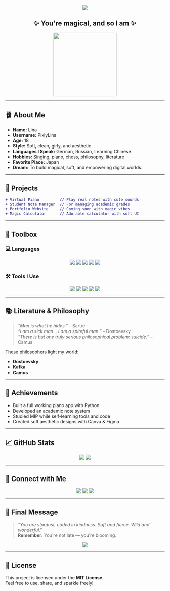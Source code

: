 <!-- Cute Banner -->
<p align="center">
  <img src="https://capsule-render.vercel.app/api?type=waving&color=ffc0cb&height=250&section=header&text=Welcome%20to%20PixlyLina's%20Magical%20World!&fontSize=40&fontColor=ffffff&animation=twinkling" />
</p>

<h2 align="center">✨ You're magical, and so I am ✨</h2>

<p align="center">
  <img src="https://media.giphy.com/media/v1.Y2lkPTc5MGI3NjExb2ZlaTQ0MHZrNm5kZnRxOW9kZXp0aTlxY3QxaTllbG8yb2h6N3R3YSZlcD12MV9naWZzX3NlYXJjaCZjdD1n/l41YxHjYy95Fv4ZMs/giphy.gif" width="200"/>
</p>

---

## 🩰 About Me

- **Name:** Lina  
- **Username:** PixlyLina  
- **Age:** 18  
- **Style:** Soft, clean, girly, and aesthetic  
- **Languages I Speak:** German, Russian, Learning Chinese  
- **Hobbies:** Singing, piano, chess, philosophy, literature  
- **Favorite Place:** Japan  
- **Dream:** To build magical, soft, and empowering digital worlds.

---

## 🍥 Projects

```diff
+ Virtual Piano         // Play real notes with cute sounds
+ Student Note Manager  // For managing academic grades
+ Portfolio Website     // Coming soon with magic vibes
+ Magic Calculator      // Adorable calculator with soft UI
```

---

## 🎀 Toolbox

### 💻 Languages  
<p align="center">
  <img src="https://img.shields.io/badge/HTML5-baby%20pink?style=for-the-badge&logo=html5&logoColor=white" />
  <img src="https://img.shields.io/badge/CSS3-baby%20pink?style=for-the-badge&logo=css3&logoColor=white" />
  <img src="https://img.shields.io/badge/JavaScript-baby%20pink?style=for-the-badge&logo=javascript&logoColor=white" />
  <img src="https://img.shields.io/badge/Python-baby%20pink?style=for-the-badge&logo=python&logoColor=white" />
  <img src="https://img.shields.io/badge/C%20Lang-baby%20pink?style=for-the-badge&logo=c&logoColor=white" />
</p>

### 🛠️ Tools I Use  
<p align="center">
  <img src="https://img.shields.io/badge/VS%20Code-baby%20pink?style=for-the-badge&logo=visualstudiocode&logoColor=white" />
  <img src="https://img.shields.io/badge/GitHub-baby%20pink?style=for-the-badge&logo=github&logoColor=white" />
  <img src="https://img.shields.io/badge/Figma-baby%20pink?style=for-the-badge&logo=figma&logoColor=white" />
  <img src="https://img.shields.io/badge/Replit-baby%20pink?style=for-the-badge&logo=replit&logoColor=white" />
  <img src="https://img.shields.io/badge/Canva-baby%20pink?style=for-the-badge&logo=canva&logoColor=white" />
</p>

---

## 📚 Literature & Philosophy

> *“Man is what he hides.”* – Sartre  
> *“I am a sick man... I am a spiteful man.”* – Dostoevsky  
> *“There is but one truly serious philosophical problem: suicide.”* – Camus  

These philosophers light my world:
- **Dostoevsky**  
- **Kafka**  
- **Camus**

---

## 🌟 Achievements

- Built a full working piano app with Python  
- Developed an academic note system  
- Studied MIP while self-learning tools and code  
- Created soft aesthetic designs with Canva & Figma

---

## 📈 GitHub Stats

<p align="center">
  <img src="https://github-readme-stats.vercel.app/api?username=PixlyLina&show_icons=true&theme=tokyonight&icon_color=ffb6c1&title_color=ffc0cb&text_color=ffffff&bg_color=00000000" />
  <img src="https://github-readme-stats.vercel.app/api/top-langs/?username=PixlyLina&layout=compact&theme=tokyonight&title_color=ffc0cb" />
</p>

---

## 🌸 Connect with Me

<p align="center">
  <a href="https://instagram.com/lina_yassire" target="_blank"><img src="https://img.shields.io/badge/Instagram-pink?style=for-the-badge&logo=instagram&logoColor=white"/></a>
  <a href="mailto:linayassire00@gmail.com"><img src="https://img.shields.io/badge/Gmail-pink?style=for-the-badge&logo=gmail&logoColor=white"/></a>
  <a href="https://github.com/PixlyLina" target="_blank"><img src="https://img.shields.io/badge/GitHub-pink?style=for-the-badge&logo=github&logoColor=white"/></a>
</p>

---

## 🍓 Final Message

> *"You are stardust, coded in kindness. Soft and fierce. Wild and wonderful."*  
> **Remember:** You're not late — you're blooming.

<p align="center">
  <img src="https://readme-typing-svg.demolab.com?font=Fira+Code&weight=500&size=20&pause=1000&center=true&vCenter=true&width=435&lines=Thanks+for+visiting+my+magical+space!" />
</p>

---

## 📄 License

This project is licensed under the **MIT License**.  
Feel free to use, share, and sparkle freely!


